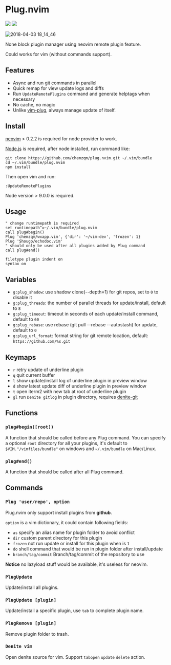 # Plug.nvim

[![](http://img.shields.io/github/issues/neoclide/plug.nvim.svg)](https://github.com/neoclide/plug.nvim/issues)
[![](http://img.shields.io/badge/license-MIT-blue.svg)](LICENSE)

![2018-04-03 18_14_46](https://user-images.githubusercontent.com/251450/38243892-84d95fce-376b-11e8-90a9-573decb1c481.gif)

None block plugin manager using neovim remote plugin feature.

Could works for vim (without commands support).


## Features

* Async and run git commands in parallel
* Quick remap for view update logs and diffs
* Run `UpdateRemotePlugins` command and generate helptags when necessary
* No cache, no magic
* Unlike [vim-plug](https://github.com/junegunn/vim-plug), always manage update
  of itself.

## Install

[neovim](https://github.com/neovim/neovim) > 0.2.2 is required for node provider
to work.

[Node.js](https://nodejs.org/en/) is required, after node installed, run command
like:

```
git clone https://github.com/chemzqm/plug.nvim.git ~/.vim/bundle
cd ~/.vim/bundle/plug.nvim
npm install
```

Then open vim and run:

```
:UpdateRemotePlugins
```

Node version > 9.0.0 is required.

## Usage

``` viml
" change runtimepath is required
set runtimepath^=~/.vim/bundle/plug.nvim
call plug#begin()
Plug 'chemzqm/wxapp.vim', {'dir': '~/vim-dev', 'frozen': 1}
Plug 'Shougo/echodoc.vim'
" should only be used after all plugins added by Plug command
call plug#end()

filetype plugin indent on
syntax on
```
## Variables

* `g:plug_shadow`: use shadow clone(--depth=1) for git repos, set to `0` to disable it
* `g:plug_threads`: the number of parallel threads for update/install, default to `8`
* `g:plug_timeout`: timeout in seconds of each update/install command, default to `60`
* `g:plug_rebase`: use rebase (git pull --rebase --autostash) for update, default to `0`
* `g:plug_url_format`: format string for git remote location, default:
  `https://github.com/%s.git`

## Keymaps

* `r` retry update of underline plugin
* `q` quit current buffer
* `l` show update/install log of underline plugin in preview window
* `d` show latest update diff of underline plugin in preview window
* `t` open iterm2 with new tab at root of underline plugin
* `gl` run `Denite gitlog` in plugin directory, requires [denite-git](https://github.com/neoclide/denite-git)

## Functions

### `plug#begin([root])`

A function that should be called before any Plug command.
You can specify a optional `root` directory for all your plugins, it's default
to `$VIM."/vimfiles/bundle"` on windows and `~/.vim/bundle` on Mac/Linux.

### `plug#end()`

A function that should be called after all Plug command.

## Commands

### `Plug 'user/repo', option`

Plug.nvim only support install plugins from **github**.

`option` is a vim dictionary, it could contain following fields: 

* `as` specify an alias name for plugin folder to avoid conflict
* `dir` custom parent directory for this plugin
* `frozen` not run update or install for this plugin when is `1`
* `do` shell command that would be run in plugin folder after install/update
* `branch/tag/commit` Branch/tag/commit of the repository to use

**Notice** no lazyload stuff would be available, it's useless for neovim.

### `PlugUpdate`

Update/install all plugins.

### `PlugUpdate [plugin]`

Update/install a specific plugin, use `tab` to complete plugin name.

### `PlugRemove [plugin]`

Remove plugin folder to trash.

### `Denite vim`

Open denite source for vim.  Support `tabopen` `update` `delete` action.
